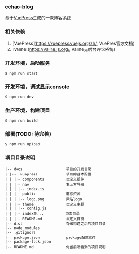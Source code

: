 ### cchao-blog

基于[VuePress](https://vuepress.vuejs.org/zh/ "VuePres官方文档")生成的一款博客系统

### 相关依赖

1. [VuePress](https://vuepress.vuejs.org/zh/, VuePres官方文档)
2. [Valine](https://valine.js.org/, Valine无后台评论系统)

### 开发环境，启动服务
```bash
$ npm run start
```

### 开发环境，调试显示console
```bash
$ npm run dev
```

### 生产环境，构建项目
```bash
$ npm run build
```

### 部署(TODO: 待完善)
```bash
$ npm run upload
```

### 项目目录说明

```
|-- docs                    项目的开发目录
| |-- .vuepress             项目的基本配置
| | |-- components          自定义组件
| | |-- nav                 右上方导航
| | | |-- index.js
| | |-- public              静态资源
| | | |-- logo.png          网站logo
| | |-- theme               自定义主题
| | | |-- config.js
| | |-- index等...          页面目录
| | |-- README.md           自定义首页
|-- dist                    存储构建之后的项目目录
|-- node_modules
|-- .gitignore
|-- package.json            package配置文件
|-- package-lock.json
|-- README.md               你当前所看到的项目说明
```